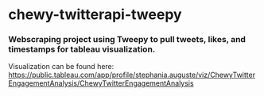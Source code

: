 # chewy-twitterapi-tweepy
### Webscraping project using Tweepy to pull tweets, likes, and timestamps for tableau visualization. 
Visualization can be found here: https://public.tableau.com/app/profile/stephania.auguste/viz/ChewyTwitterEngagementAnalysis/ChewyTwitterEngagementAnalysis

